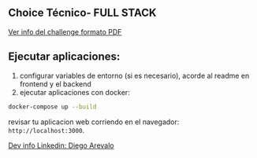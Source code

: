 ## Choice Técnico- FULL STACK
[Ver info del challenge formato PDF](https://cs1.ssltrust.me/s/YeaQjE8XFljaMxv)

## Ejecutar aplicaciones:
1. configurar variables de entorno (si es necesario), acorde al readme en frontend y el backend
2. ejecutar aplicaciones con docker: 
```bash
docker-compose up --build
```

revisar tu aplicacion web corriendo en el navegador: `http://localhost:3000`.

[Dev info Linkedin: Diego Arevalo](https://www.linkedin.com/in/diego2000avelar/)


